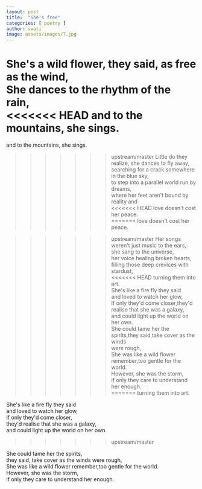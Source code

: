 ```yaml
---
layout: post
title:  "She's free"
categories: [ poetry ]
author: swati 
image: assets/images/7.jpg 
---
```

She's a wild flower, they said, as free as the wind,  
She dances to the rhythm of the rain,  
<<<<<<< HEAD
and to the mountains, she sings.  
=======
and to the mountains, she sings.

>>>>>>> upstream/master
Little do they realize, she dances to fly away,  
searching for a crack somewhere in the blue sky,  
to step into a parallel world run by dreams,  
where her feet aren't bound by reality and  
<<<<<<< HEAD
love doesn't cost her peace.  
=======
love doesn't cost her peace.

>>>>>>> upstream/master
Her songs weren't just music to the ears,  
she sang to the universe,  
her voice healing broken hearts,  
filling those deep crevices with stardust,  
<<<<<<< HEAD
turning them into art.  
She's like a fire fly they said  
and loved to watch her glow,  
If only they'd come closer,they'd realise that she was a galaxy,  
and could light up the world on her own.  
She could tame her the spirits,they said,take cover as the winds  
were rough,  
She was like a wild flower remember,too gentle for the world.  
However, she was the storm,  
if only they care to understand her enough.   
=======
turning them into art.

She's like a fire fly they said  
and loved to watch her glow,  
If only they'd come closer,  
they'd realise that she was a galaxy,  
and could light up the world on her own.
>>>>>>> upstream/master

She could tame her the spirits,  
they said, take cover as the winds were rough,  
She was like a wild flower remember,too gentle for the world.  
However, she was the storm,  
if only they care to understand her enough. 

